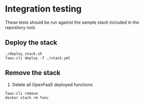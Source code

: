 # Integration testing

These tests should be run against the sample stack included in the repository root.

## Deploy the stack
```
./deploy_stack.sh
faas-cli deploy -f ./stack.yml
```

## Remove the stack
1. Delete all OpenFaaS deployed functions
```
faas-cli remove
docker stack rm func
```
